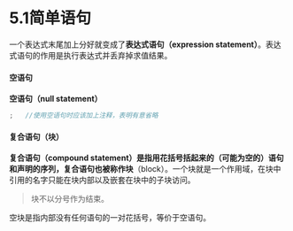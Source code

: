 # 5.1简单语句

一个表达式末尾加上分好就变成了**表达式语句（expression statement）**。表达式语句的作用是执行表达式并丢弃掉求值结果。

#### 空语句

**空语句（null statement）**

```c++
;	//使用空语句时应该加上注释，表明有意省略
```

#### 复合语句（块）

**复合语句（compound statement）**是指用花括号括起来的（可能为空的）语句和声明的序列，复合语句也被称作**块**（block）。一个块就是一个作用域，在块中引用的名字只能在块内部以及嵌套在块中的子块访问。

> 块不以分号作为结束。

空块是指内部没有任何语句的一对花括号，等价于空语句。



